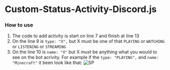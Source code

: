 # Custom-Status-Activity-Discord.js
### How to use
1. The code to add activity is start on line 7 and finish at line 13
2. On the line 9 is `type: "X",` but X must be one of that `PLAYING` or `WATCHING` or `LISTENING` or `STREAMING`
3. On the line 10 is `name: "X"` but X must be anything what you would to see on the bot acrivity. For example if the  `type: "PLAYING",` and `name: "Minecraft"` it been look like that:
![SP](https://cdn.discordapp.com/attachments/786902201598476298/786902253596311562/unknown.png)
